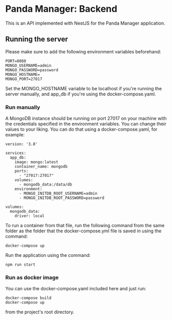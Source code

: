 # Panda Manager: Backend
This is an API implemented with NestJS for the Panda Manager application.

## Running the server
Please make sure to add the following environment variables beforehand:
```
PORT=8080
MONGO_USERNAME=admin
MONGO_PASSWORD=password
MONGO_HOSTNAME=
MONGO_PORT=27017
```

Set the MONGO_HOSTNAME variable to be localhost if you're running the server manually, and app_db if you're using the docker-compose.yaml.
### Run manually
A MongoDB instance should be running on port 27017 on your machine with the credentials specified in the environment variables. You can change their values to your liking.
You can do that using a docker-compose.yaml, for example:
```
version: '3.8'

services:
  app_db:
    image: mongo:latest
    container_name: mongodb
    ports:
      - "27017:27017"
    volumes:
      - mongodb_data:/data/db
    environment:
      - MONGO_INITDB_ROOT_USERNAME=admin
      - MONGO_INITDB_ROOT_PASSWORD=password

volumes:
  mongodb_data:
    driver: local

```

To run a container from that file, run the following command from the same folder as the folder that the docker-compose.yml file is saved in using the command:
```
docker-compose up
```

Run the application using the command:
```
npm run start
```

### Run as docker image
You can use the docker-compose.yaml included here and just run:
```
docker-compose build
docker-compose up
```

from the project's root directory.